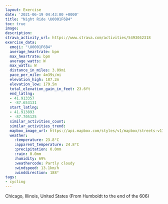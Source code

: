 ```yaml
---
layout: Exercise
date: '2021-06-19 04:43:00 +0000'
title: "Night Ride \U0001F6B4"
toc: true
image:
description:
strava_activity_url: https://www.strava.com/activities/5493042318
exercise_data:
  emoji: "\U0001F6B4"
  average_heartrate: bpm
  max_heartrate: bpm
  average_watts: W
  max_watts: W
  distance_in_miles: 3.09mi
  pace_per_mile: 4m39s/mi
  elevation_high: 187.2m
  elevation_low: 179.5m
  total_elevation_gain_in_feet: 23.6ft
  end_latlng:
  - 41.913357
  - -87.653131
  start_latlng:
  - 41.913893
  - -87.705125
  similar_activities_count:
  similar_activities_trend:
  mapbox_image_url: https://api.mapbox.com/styles/v1/mapbox/streets-v11/static/path-5+787af2-1.0(yhy~F%60%7ChvOSI%40RG%3FBBLK%3FK%40%40Cy%40Ic%40Bk%40G%5B%40MHKF%3FDD%40HAREZ%40LBDH%40BEBOEiCCeF%3FmDGiG%40u%40AwL%40%7B%40Ds%40CeAFwAEkC%3FiDCiB%40gEE%7DIA_QBkGK%7BN%3F_CCk%40A_C%3Fy%40EoBIi%40KgEWeFGaE%3FyBBiCDo%40T%7DAD%5DCs%40%3FwBEyDBq%40EaDAoGGaABoA%3F%7BCIeG%40wCCqAMiCCMIIIGM%40KBIJI%60%40CjADNJLADW%3FWRoBA_%40DSA%7B%40BGAGEEICqABkAG_BG_%40As%40M%5D_%40yBCQGYi%40mDMeAy%40cFASAsB%40yBM%7DYD%5BZa%40Ra%40fAgB%7CBgDrHsLpBsCLIN%5BJGAAP%5DNI),pin-s-s+e5b22e(-87.70513,41.91389),pin-s-f+89ae00(-87.65313999999998,41.91335000000002)/auto/800x800?access_token=pk.eyJ1Ijoiam9zaGJlY2ttYW4iLCJhIjoiY205eWR2aDd1MWZ6djJrbXc4a3M0bWZleiJ9.XiG9OWkNcZk2QzjJbxLB4A
  weather:
    :temperature: 23.8°C
    :apparent_temperature: 24.8°C
    :precipitation: 0.0mm
    :rain: 0.0mm
    :humidity: 69%
    :weathercode: Partly cloudy
    :windspeed: 13.1km/h
    :winddirection: 188°
tags:
- cycling
---
```

Chicago, Illinois, United States (From Humboldt to the end of the 606)
